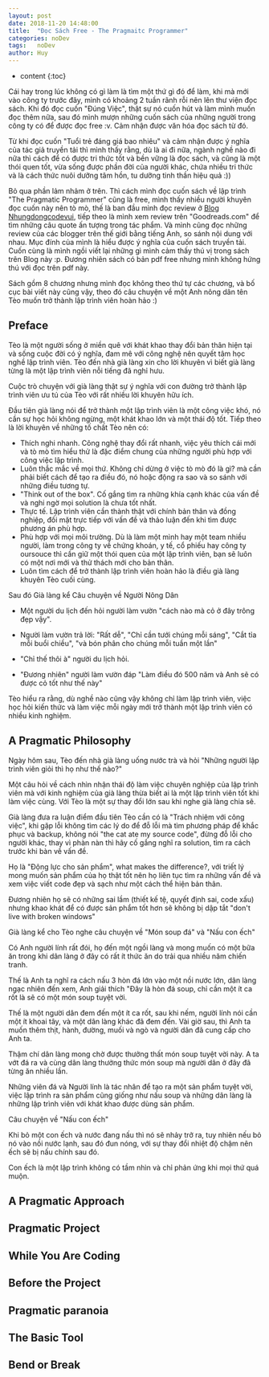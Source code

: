 ```yaml
---
layout: post
date: 2018-11-20 14:48:00
title:  "Đọc Sách Free - The Pragmaitc Programmer"
categories: noDev
tags:   noDev
author: Huy
---
```

* content
{:toc}

Cái hay trong lúc không có gì làm là tìm một thứ gì đó để làm, khi mà mới vào công ty trước đây, mình có khoảng 2 tuần rãnh rỗi nên lên thư viện đọc sách. Khi đó đọc cuốn "Đúng Việc", thật sự nó cuốn hút và làm mình muốn đọc thêm nữa, sau đó mình mượn những cuốn sách của những người trong công ty có để được đọc free :v. Cảm nhận được văn hóa đọc sách từ đó.






Từ khi đọc cuốn "Tuổi trẻ đáng giá bao nhiêu" và cảm nhận được ý nghĩa của tác giả truyền tải thì mình thấy rằng, dù là ai đi nữa, ngành nghề nào đi nữa thì cách để có được tri thức tốt và bền vững là đọc sách, và cũng là một thói quen tốt, vừa sống được phần đời của người khác, chứa nhiều tri thức và là cách thức nuôi dưỡng tâm hồn, tu dưỡng tinh thần hiệu quả :))

Bỏ qua phần lảm nhảm ở trên. Thì cách mình đọc cuốn sách về lập trình "The Pragmatic Programmer" cũng là free, mình thấy nhiều người khuyên đọc cuốn này nên tò mò, thế là ban đầu mình đọc review ở [Blog Nhungdongcodevui](https://nhungdongcodevui.com/2017/06/17/gioi-thieu-sach-the-pragmatic-programmer-lap-trinh-vien-tieu-bieu-p1/), tiếp theo là mình xem review trên "Goodreads.com" để tìm những câu quote ấn tượng trong tác phẩm. Và mình cũng đọc những review của các blogger trên thế giới bằng tiếng Anh, so sánh nội dung với nhau. Mục đính của mình là hiểu được ý nghĩa của cuốn sách truyền tải. Cuốn cùng là mình ngồi viết lại những gì mình cảm thấy thú vị trong sách trên Blog này :p. Đương nhiên sách có bản pdf free nhưng mình không hứng thú với đọc trên pdf này.

Sách gồm 8 chương nhưng mình đọc không theo thứ tự các chương, và bố cục bài viết này cũng vậy, theo đó câu chuyện về một Anh nông dân tên Tèo muốn trở thành lập trình viên hoàn hảo :)
 

## Preface

Tèo là một người sống ở miền quê với khát khao thay đổi bản thân hiện tại và sống cuộc đời có ý nghĩa, đam mê với công nghệ nên quyết tâm học nghề lập trình viên.
Tèo đến nhà già làng xin cho lời khuyên vì biết già làng từng là một lập trình viên nỗi tiếng đã nghỉ hưu. 

Cuộc trò chuyện với già làng thật sự ý nghĩa với con đường trở thành lập trình viên ưu tú của Tèo với rất nhiều lời khuyên hữu ích.

Đầu tiên già làng nói để trở thành một lập trình viên là một công việc khó, nó cần sự học hỏi không ngừng, một khát khao lớn và một thái độ tốt. Tiếp theo là lời khuyên về những tố chất Tèo nên có:

- Thích nghi nhanh. Công nghệ thay đổi rất nhanh, việc yêu thích cái mới và tò mò tìm hiểu thử là đặc điểm chung của những người phù hợp với công việc lập trình.
- Luôn thắc mắc về mọi thứ. Không chỉ dừng ở việc tò mò đó là gì? mà cần phải biết cách để tạo ra điều đó, nó hoặc động ra sao và so sánh với những điều tương tự.
- "Think out of the box". Cố gắng tìm ra những khía cạnh khác của vấn đề và nghi ngờ mọi solution là chưa tốt nhất.
- Thực tế. Lập trình viên cần thành thật với chính bản thân và đồng nghiệp, đối mặt trực tiếp với vấn đề và thảo luận đến khi tìm được phương án phù hợp.
- Phù hợp với mọi môi trường. Dù là làm một mình hay một team nhiều người, làm trong công ty về chứng khoán, y tế, cổ phiếu hay công ty oursouce thì cần giữ một thói quen của một lập trình viên, bạn sẽ luôn có một nơi mới và thử thách mới cho bản thân.
- Luôn tìm cách để trở thành lập trình viên hoàn hảo là điều già làng khuyên Tèo cuối cùng.

Sau đó Già làng kể Câu chuyện về Người Nông Dân

- Một người du lịch đến hỏi người làm vườn "cách nào mà cỏ ở đây trông đẹp vậy".

- Người làm vườn trả lời: "Rất dễ", "Chỉ cần tưới chúng mỗi sáng", "Cắt tỉa mỗi buổi chiều", "và bón phân cho chúng mỗi tuần một lần"

- "Chỉ thế thôi à" người du lịch hỏi.
- "Đương nhiên" người làm vườn đáp "Làm điều đó 500 năm và Anh sẽ có được cỏ tốt như thế này"

Tèo hiểu ra rằng, dù nghề nào cũng vậy không chỉ làm lập trình viên, việc học hỏi kiến thức và làm việc mỗi ngày mới trở thành một lập trình viên có nhiều kinh nghiệm.


## A Pragmatic Philosophy

Ngày hôm sau, Tèo đến nhà già làng uống nước trà và hỏi "Những người lập trình viên giỏi thì họ như thế nào?"

Một câu hỏi về cách nhìn nhận thái độ làm việc chuyên nghiệp của lập trình viên mà với kinh nghiệm của già làng thừa biết ai là một lập trình viên tốt khi làm việc cùng. Với Tèo là một sự thay đổi lớn sau khi nghe già làng chia sẽ.

Già làng đưa ra luận điểm đầu tiên Tèo cần có là "Trách nhiệm với công việc", khi gặp lỗi không tìm các lý do để đỗ lỗi mà tìm phương pháp để khắc phục và backup, không nói "the cat ate my source code", đừng đỗ lỗi cho người khác, thay vì phàn nàn thì hãy cố gắng nghĩ ra solution, tìm ra cách trước khi bàn về vấn đề.

Họ là "Động lực cho sản phẩm", what makes the difference?, với triết lý mong muốn sản phẩm của họ thật tốt nên họ liên tục tìm ra những vấn đề và xem việc viết code đẹp và sạch như một cách thể hiện bản thân.

Đương nhiên họ sẽ có những sai lầm (thiết kế tệ, quyết định sai, code xấu) nhưng khao khát để có được sản phẩm tốt hơn sẽ không bị dập tắt "don't live with broken windows"

Già làng kể cho Tèo nghe câu chuyện về "Món soup đá" và "Nấu con ếch"

Có Anh người lính rất đói, họ đến một ngồi làng và mong muốn có một bữa ăn trong khi dân làng ở đây có rất ít thức ăn do trải qua nhiều năm chiến tranh.

Thế là Anh ta nghĩ ra cách nấu 3 hòn đá lớn vào một nồi nước lớn, dân làng ngạc nhiên đến xem, Anh giải thích "Đây là hòn đá soup, chỉ cần một ít ca rốt là sẽ có một món soup tuyệt vời. 

Thế là một người dân đem đến một ít ca rốt, sau khi nếm, người lính nói cần một ít khoai tây, và một dân làng khác đã đem đến. Vài giờ sau, thì Anh ta muốn thêm thịt, hành, đường, muối và ngò và người dân đã cung cấp cho Anh ta.

Thậm chí dân làng mong chờ được thưởng thất món soup tuyệt vời này. A ta vớt đá ra và cùng dân làng thưởng thức món soup mà người dân ở đây đã từng ăn nhiều lần.

Những viên đá và Người lính là tác nhân để tạo ra một sản phẩm tuyệt vời, việc lập trình ra sản phẩm cũng giống như nấu soup và những dân làng là những lập trình viên với khát khao được dùng sản phẩm.

Câu chuyện về "Nấu con ếch"

Khi bỏ một con ếch và nước đang nấu thì nó sẽ nhảy trở ra, tuy nhiên nếu bỏ nó vào nồi nước lạnh, sau đó đun nóng, với sự thay đổi nhiệt độ chậm nên ếch sẽ bị nấu chính sau đó.

Con ếch là một lập trình không có tầm nhìn và chỉ phản ứng khi mọi thứ quá muộn.


## A Pragmatic Approach

## Pragmatic Project

## While You Are Coding

## Before the Project

## Pragmatic paranoia

## The Basic Tool

## Bend or Break

